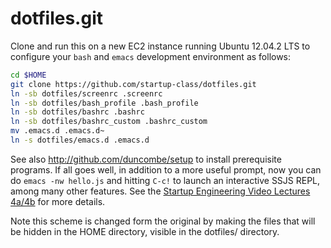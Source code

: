 dotfiles.git
============
Clone and run this on a new EC2 instance running Ubuntu 12.04.2 LTS to
configure your `bash` and `emacs` development environment as follows:

```sh
cd $HOME
git clone https://github.com/startup-class/dotfiles.git
ln -sb dotfiles/screenrc .screenrc
ln -sb dotfiles/bash_profile .bash_profile
ln -sb dotfiles/bashrc .bashrc
ln -sb dotfiles/bashrc_custom .bashrc_custom
mv .emacs.d .emacs.d~
ln -s dotfiles/emacs.d .emacs.d
```

See also http://github.com/duncombe/setup to install prerequisite
programs. If all goes well, in addition to a more useful prompt, now you can
do `emacs -nw hello.js` and hitting `C-c!` to launch an interactive SSJS
REPL, among many other features. See the
[Startup Engineering Video Lectures 4a/4b](https://class.coursera.org/startup-001/lecture/index)
for more details.

Note this scheme is changed form the original by making the files that will be hidden in 
the HOME directory, visible in the dotfiles/ directory.

